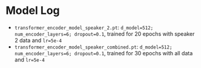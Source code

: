 # Model Log

- `transformer_encoder_model_speaker_2.pt`: `d_model=512; num_encoder_layers=6; dropout=0.1`, trained for 20 epochs with speaker 2 data and `lr=5e-4`
- `transformer_encoder_model_speaker_combined.pt`: `d_model=512; num_encoder_layers=6; dropout=0.1`, trained for 30 epochs with all data and `lr=5e-4`